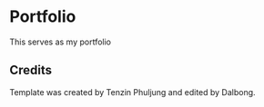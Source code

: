 # Portfolio 
This serves as my portfolio
## Credits
Template was created by Tenzin Phuljung and edited by Dalbong.